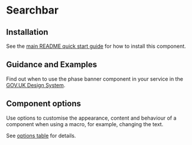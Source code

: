 # Searchbar

## Installation

See the [main README quick start guide](https://github.com/alphagov/govuk-frontend#quick-start) for how to install this component.

## Guidance and Examples

Find out when to use the phase banner component in your service in the [GOV.UK Design System](https://design-system.service.gov.uk/components/phase-banner).

## Component options

Use options to customise the appearance, content and behaviour of a component when using a macro, for example, changing the text.

See [options table](https://design-system.service.gov.uk/components/phase-banner/#options-example-default) for details.